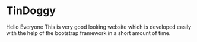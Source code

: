 # TinDoggy
Hello Everyone  This is very good looking website which is developed easily with the help of the bootstrap framework  in a short amount of time.
